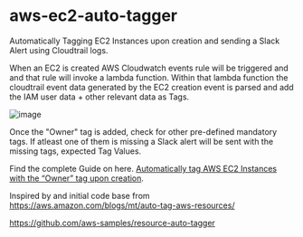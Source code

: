 # aws-ec2-auto-tagger
Automatically Tagging EC2 Instances upon creation and sending a Slack Alert using  Cloudtrail logs.

When an EC2 is created AWS Cloudwatch events rule will be triggered and and that rule will invoke a lambda function.
Within that lambda function the cloudtrail event data generated by the EC2 creation event is parsed and add the IAM user data + other relevant data as Tags.

![image](https://user-images.githubusercontent.com/39367522/167817086-da7e7411-ce8e-41e4-bcc2-646bb0347a68.png)

Once the "Owner" tag is added, check for other pre-defined mandatory tags. If atleast one of them is missing a Slack alert will be sent with the missing tags, expected Tag Values. 


 
Find the complete Guide on here. [Automatically tag AWS EC2 Instances with the “Owner” tag upon creation](https://grumpysysadmin.medium.com/automatically-tag-aws-ec2-instances-with-the-owner-tag-upon-creation-7ea7b230a2d0).

Inspired by and initial code base from https://aws.amazon.com/blogs/mt/auto-tag-aws-resources/

https://github.com/aws-samples/resource-auto-tagger


